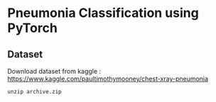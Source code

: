 # Pneumonia Classification using PyTorch

## Dataset

Download dataset from kaggle : https://www.kaggle.com/paultimothymooney/chest-xray-pneumonia

    unzip archive.zip
    